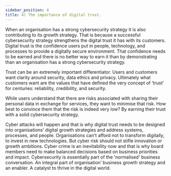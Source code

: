 ```yaml
---
sidebar_position: 4
title: 4) The importance of digital trust.
---
```


When an organisation has a strong cybersecurity strategy it is also contributing to its growth strategy. That is because a successful cybersecurity strategy strengthens the digital trust it has with its customers. Digital trust is the confidence users put in people, technology, and processes to provide a digitally secure environment. That confidence needs to be earned and there is no better way to earn it than by demonstrating than an organisation has a strong cybersecurity strategy.

Trust can be an extremely important differentiator. Users and customers want clarity around security, data ethics and privacy. Ultimately what customers want are the values that have defined the very concept of ‘trust’ for centuries: reliability, credibility, and security.

While users understand that there are risks associated with sharing their personal data in exchange for services, they want to minimise that risk. How best to convince them that the risk is indeed very low? By earning their trust with a solid cybersecurity strategy.

Cyber attacks will happen and that is why digital trust needs to be designed into organisations’ digital growth strategies and address systems, processes, and people. Organisations can't afford not to transform digitally, to invest in new technologies. But cyber risk should not stifle innovation or growth ambitions. Cyber crime is an inevitability now and that is why board members need to make balanced decisions based on business priorities and impact. Cybersecurity is essentially part of the 'normalised' business conversation. An integral part of organisation’ business growth strategy and an enabler. A catalyst to thrive in the digital world.
